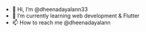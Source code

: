 - 👋 Hi, I’m @dheenadayalann33
- 🌱 I’m currently learning web development & Flutter
- 📫 How to reach me @dheenadayalann

<!---
dheenadayalann33/dheenadayalann33 is a ✨ special ✨ repository because its `README.md` (this file) appears on your GitHub profile.
You can click the Preview link to take a look at your changes.
--->
